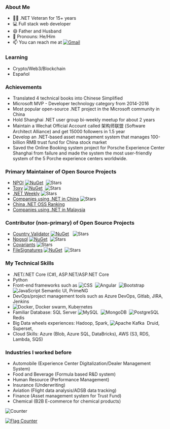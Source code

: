 ### About Me

- 👨‍💻 .NET Veteran for 15+ years
- 💻 Full stack web developer
- 😄 Father and Husband
- 🤵 Pronouns: He/Him
- 📫 You can reach me at [![Gmail](https://img.shields.io/badge/-tonyqus@gmail.com-c14438?style=flat&logo=Gmail&logoColor=white)](mailto:tonyqus@gmail.com)

### Learning
- Crypto/Web3/Blockchain
- Español
  
### Achievements 
- Translated 4 technical books into Chinese Simplified
- Microsoft MVP - Developer technology category from 2014-2016
- Most popular open-source .NET project in the Microsoft community in China 
- Hold Shanghai .NET user group bi-weekly meetup for about 2 years
- Maintain a Wechat Official Account called 架构师联盟 (Software Architect Alliance) and get 15000 followers in 1.5 year
- Develop an .NET-based asset management system that manages 100-billion RMB trust fund for China stock market
- Saved the Online Booking system project for Porsche Experience Center Shanghai from failure and made the system the most user-friendly system of the 5 Porche experience centers worldwide.

### Primary Maintainer of Open Source Projects
- [NPOI](https://github.com/nissl-lab/npoi/) [![NuGet](https://img.shields.io/nuget/dt/npoi)](https://www.nuget.org/packages/NPOI)&nbsp; <img alt="Stars" src="https://img.shields.io/github/stars/nissl-lab/npoi?style=flat-square&labelColor=343b41"/>
- [Toxy](https://github.com/nissl-lab/toxy)  [![NuGet](https://img.shields.io/nuget/dt/Toxy)](https://www.nuget.org/packages/Toxy)&nbsp; <img alt="Stars" src="https://img.shields.io/github/stars/nissl-lab/toxy?style=flat-square&labelColor=343b41"/>
- [.NET Weekly](https://github.com/DotNETWeekly-io/DotNetWeekly) <img alt="Stars" src="https://img.shields.io/github/stars/DotNETWeekly-io/DotNetWeekly?style=flat-square&labelColor=343b41"/>
- [Companies using .NET in China](https://github.com/dotnet-cn/jobs) <img alt="Stars" src="https://img.shields.io/github/stars/dotnet-cn/jobs?style=flat-square&labelColor=343b41"/>
- [China .NET OSS Ranking](https://github.com/dotnet-cn/OSSRanking/)
- [Companies using .NET in Malaysia](https://github.com/tonyqus/dotnet-jobs-my)


### Contributor (non-primary) of Open Source Projects
- [Country Validator](https://github.com/anghelvalentin/CountryValidator) [![NuGet](https://img.shields.io/nuget/dt/CountryValidator)](https://www.nuget.org/packages/CountryValidator) &nbsp; <img alt="Stars" src="https://img.shields.io/github/stars/anghelvalentin/CountryValidator?style=flat-square&labelColor=343b41"/>
- [Npgsql](https://github.com/npgsql/npgsql) [![NuGet](https://img.shields.io/nuget/dt/npgsql)](https://www.nuget.org/packages/npgsql)&nbsp; <img alt="Stars" src="https://img.shields.io/github/stars/npgsql/npgsql?style=flat-square&labelColor=343b41"/>
- [Covariants](https://github.com/hodcroftlab/covariants) <img alt="Stars" src="https://img.shields.io/github/stars/hodcroftlab/covariants?style=flat-square&labelColor=343b41"/>
- [FileSignatures](https://github.com/neilharvey/FileSignatures) [![NuGet](https://img.shields.io/nuget/dt/FileSignatures)](https://www.nuget.org/packages/FileSignatures)&nbsp; <img alt="Stars" src="https://img.shields.io/github/stars/neilharvey/FileSignatures?style=flat-square&labelColor=343b41"/>
### My Technical Skills
- .NET/.NET Core (C#), ASP.NET/ASP.NET Core
- Python
- Front-end frameworks such as 
![CSS](https://img.shields.io/badge/-CSS-05122A?style=flat&logo=CSS3&logoColor=1572B6)&nbsp;
![Angular](https://img.shields.io/badge/-Angular-red?style=flat&logo=angular)&nbsp;
![Bootstrap](https://img.shields.io/badge/-Bootstrap-563D7C?style=flat&logo=bootstrap)&nbsp;
![JavaScript](https://img.shields.io/badge/-JavaScript-black?style=flat&logo=javascript) Semantic UI, PrimeNG
- DevOps/project management tools such as Azure DevOps, Gitlab, JIRA, Jenkins
- ![Docker](https://img.shields.io/badge/-Docker-black?style=flat&logo=docker), Docker swarm, Kubernetes
- Familiar Database: SQL Server ![MySQL](https://img.shields.io/badge/-MySQL-black?style=flat&logo=mysql)&nbsp;
![MongoDB](https://img.shields.io/badge/-MongoDB-FCA121?style=flat&logo=mongodb)&nbsp;
![PostgreSQL](https://img.shields.io/badge/-PostgreSQL-05122A?style=flat&logo=postgresql&logoColor=336791)&nbsp; Redis
- Big Data wheels experiences: Hadoop, Spark, ![Apache Kafka](https://img.shields.io/badge/-Apache%20Kafka-05122A?style=flat&logo=apache-kafka&logoColor=231F20)&nbsp; Druid, Superset,
- Cloud Skills: Azure (Blob, Azure SQL, DataBricks), AWS (S3, RDS, Lambda, SQS)

### Industries I worked before
- Automobile (Experience Center Digitalization/Dealer Management System)
- Food and Beverage (Formula based R&D system)
- Human Resource (Performance Management)
- Insurance (Underwriting)
- Aviation (Flight data analysis/ADSB data tracking)
- Finance (Asset management system for Trust Fund)
- Chemical (B2B E-commerce for chemical products)

![Counter](https://komarev.com/ghpvc/?username=tonyqus&color=blue&style=flat-square&label=Visit+Stats)

<a href="https://info.flagcounter.com/zYze"><img src="https://s11.flagcounter.com/count2/zYze/bg_FFFFFF/txt_000000/border_CCCCCC/columns_2/maxflags_10/viewers_0/labels_0/pageviews_0/flags_0/percent_0/" alt="Flag Counter" border="0"></a>
